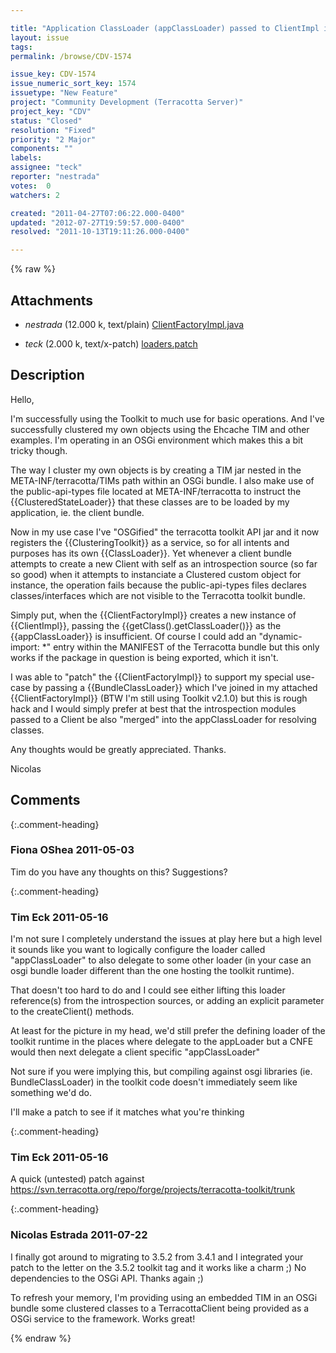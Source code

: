```yaml
---

title: "Application ClassLoader (appClassLoader) passed to ClientImpl in toolkit should be configurable"
layout: issue
tags: 
permalink: /browse/CDV-1574

issue_key: CDV-1574
issue_numeric_sort_key: 1574
issuetype: "New Feature"
project: "Community Development (Terracotta Server)"
project_key: "CDV"
status: "Closed"
resolution: "Fixed"
priority: "2 Major"
components: ""
labels: 
assignee: "teck"
reporter: "nestrada"
votes:  0
watchers: 2

created: "2011-04-27T07:06:22.000-0400"
updated: "2012-07-27T19:59:57.000-0400"
resolved: "2011-10-13T19:11:26.000-0400"

---
```




{% raw %}


## Attachments

* <em>nestrada</em> (12.000 k, text/plain) [ClientFactoryImpl.java](/attachments/CDV/CDV-1574/ClientFactoryImpl.java)

* <em>teck</em> (2.000 k, text/x-patch) [loaders.patch](/attachments/CDV/CDV-1574/loaders.patch)




## Description

<div markdown="1" class="description">

Hello,

I'm successfully using the Toolkit to much use for basic operations. And I've successfully clustered my own objects using the Ehcache TIM and other examples. I'm operating in an OSGi environment which makes this a bit tricky though.

The way I cluster my own objects is by creating a TIM jar nested in the META-INF/terracotta/TIMs path within an OSGi bundle. I also make use of the public-api-types file located at META-INF/terracotta to instruct the \{\{ClusteredStateLoader\}\} that these classes are to be loaded by my application, ie. the client bundle.

Now in my use case I've "OSGified" the terracotta toolkit API jar and it now registers the \{\{ClusteringToolkit\}\} as a service, so for all intents and purposes has its own \{\{ClassLoader\}\}. Yet whenever a client bundle attempts to create a new Client with self as an introspection source (so far so good) when it attempts to instanciate a Clustered custom object for instance, the operation fails because the public-api-types files declares classes/interfaces which are not visible to the Terracotta toolkit bundle.

Simply put, when the \{\{ClientFactoryImpl\}\} creates a new instance of \{\{ClientImpl\}\}, passing the \{\{getClass().getClassLoader()\}\} as the \{\{appClassLoader\}\} is insufficient. Of course I could add an "dynamic-import: \*" entry within the MANIFEST of the Terracotta bundle but this only works if the package in question is being exported, which it isn't.

I was able to "patch" the \{\{ClientFactoryImpl\}\} to support my special use-case by passing a \{\{BundleClassLoader\}\} which I've joined in my attached \{\{ClientFactoryImpl\}\} (BTW I'm still using Toolkit v2.1.0) but this is rough hack and I would simply prefer at best that the introspection modules passed to a Client be also "merged" into the appClassLoader for resolving classes.

Any thoughts would be greatly appreciated. Thanks.

Nicolas



</div>

## Comments


{:.comment-heading}
### **Fiona OShea** <span class="date">2011-05-03</span>

<div markdown="1" class="comment">

Tim do you have any thoughts on this? Suggestions?

</div>


{:.comment-heading}
### **Tim Eck** <span class="date">2011-05-16</span>

<div markdown="1" class="comment">

I'm not sure I completely understand the issues at play here but a high level it sounds like you want to logically configure the loader called "appClassLoader" to also delegate to some other loader (in your case an osgi bundle loader different than the one hosting the toolkit runtime). 

That doesn't too hard to do and I could see either lifting this loader reference(s) from the introspection sources, or adding an explicit parameter to the createClient() methods. 

At least for the picture in my head, we'd still prefer the defining loader of the toolkit runtime in the places where delegate to the appLoader but a CNFE would then next delegate a client specific "appClassLoader" 

Not sure if you were implying this, but compiling against osgi libraries (ie. BundleClassLoader) in the toolkit code doesn't immediately seem like something we'd do.

I'll make a patch to see if it matches what you're thinking




</div>


{:.comment-heading}
### **Tim Eck** <span class="date">2011-05-16</span>

<div markdown="1" class="comment">

A quick (untested) patch against https://svn.terracotta.org/repo/forge/projects/terracotta-toolkit/trunk



</div>


{:.comment-heading}
### **Nicolas Estrada** <span class="date">2011-07-22</span>

<div markdown="1" class="comment">

I finally got around to migrating to 3.5.2 from 3.4.1 and I integrated your patch to the letter on the 3.5.2 toolkit tag and it works like a charm ;) No dependencies to the OSGi API. Thanks again ;)

To refresh your memory, I'm providing using an embedded TIM in an OSGi bundle some clustered classes to a TerracottaClient being provided as a OSGi service to the framework. Works great!

</div>



{% endraw %}
